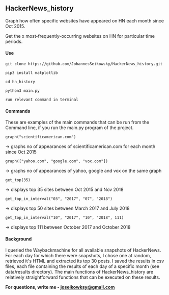## HackerNews_history

Graph how often specific websites have appeared on HN each month since Oct 2015.

Get the x most-frequently-occurring websites on HN for particular time periods.


#### Use
`git clone https://github.com/JohannesSeikowsky/HackerNews_history.git`

`pip3 install matplotlib`

`cd hn_history`

`python3 main.py`

`run relevant command in terminal`


#### Commands
These are examples of the main commands that can be run from the Command line, if you run the main.py program of the project.

`graph("scientificamerican.com")`

-> graphs no of appearances of scientificamerican.com for each month since Oct 2015

`graph(["yahoo.com", "google.com", "vox.com"])`

-> graphs no of appearances of yahoo, google and vox on the same graph

`get_top(35)`

-> displays top 35 sites between Oct 2015 and Nov 2018

`get_top_in_interval("03", "2017", "07", "2018")`

-> displays top 50 sites between March 2017 and July 2018

`get_top_in_interval("10", "2017", "10", "2018", 111)`

-> displays top 111 between October 2017 and October 2018


#### Background
I queried the Waybackmachine for all available snapshots of HackerNews.
For each day for which there were snapshots, I chose one at random, 
retrieved it's HTML and extracted its top 30 posts. I saved the results in csv files,
each file containing the results of each day of a specific month (see data/results directory). 
The main functions of HackerNews_history are relatively straightforward functions that can be executed on these results.

**For questions, write me - joseikowksy@gmail.com**